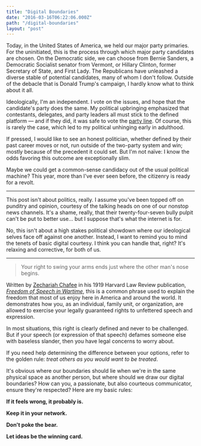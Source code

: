 ```yaml
---
title: "Digital Boundaries"
date: "2016-03-16T06:22:06.000Z"
path: "/digital-boundaries"
layout: "post"
---
```

Today, in the United States of America, we held our major party primaries. For the uninitiated, this is the process through which major party candidates are chosen. On the Democratic side, we can choose from Bernie Sanders, a Democratic Socialist senator from Vermont, or Hillary Clinton, former Secretary of State, and First Lady. The Republicans have unleashed a diverse stable of potential candidates, many of whom I don't follow. Outside of the debacle that is Donald Trump's campaign, I hardly know what to think about it all.

Ideologically, I'm an independent. I vote on the issues, and hope that the candidate's party does the same. My political upbringing emphasized that contestants, delegates, and party leaders all must stick to the defined platform &mdash; and if they did, it was safe to vote the [party line](https://en.wikipedia.org/wiki/Party-line_vote). Of course, this is rarely the case, which led to my political unhinging early in adulthood.

If pressed, I would like to see an honest politician, whether defined by their past career moves or not, run outside of the two-party system and win; mostly because of the precedent it could set. But I'm not naïve: I know the odds favoring this outcome are exceptionally slim.

Maybe we could get a common-sense candidacy out of the usual political machine? This year, more than I've ever seen before, the citizenry is ready for a revolt.

---

This post isn't about politics, really. I assume you've been topped off on punditry and opinion, courtesy of the talking heads on one of our nonstop news channels. It's a shame, really, that their twenty-four-seven bully pulpit can't be put to better use... but I suppose that's what the internet is for.

No, this isn't about a high stakes political showdown where our ideological selves face off against one another. Instead, I want to remind you to mind the tenets of basic digital courtesy. I think you can handle that, right? It's relaxing and corrective, for both of us.

---

> Your right to swing your arms ends just where the other man's nose begins.

Written by [Zechariah Chafee](https://en.wikiquote.org/wiki/Zechariah_Chafee) in his 1919 Harvard Law Review publication, [*Freedom of Speech in Wartime*](http://www.jstor.org/stable/1327107?seq=1#page_scan_tab_contents), this is a common phrase used to explain the freedom that most of us enjoy here in America and around the world. It demonstrates how you, as an individual, family unit, or organization, are allowed to exercise your legally guaranteed rights to unfettered speech and expression.

In most situations, this right is clearly defined and never to be challenged. But if your speech (or expression of that speech) defames someone else with baseless slander, then you have legal concerns to worry about.

If you need help determining the difference between your options, refer to the golden rule: *treat others as you would want to be treated*.

It's obvious where our boundaries should lie when we're in the same physical space as another person, but where should we draw our digital boundaries? How can you, a passionate, but also courteous communicator, ensure they're respected? Here are my basic rules:

**If it feels wrong, it probably is.**

**Keep it in your network.**

**Don't poke the bear.**

**Let ideas be the winning card.**
